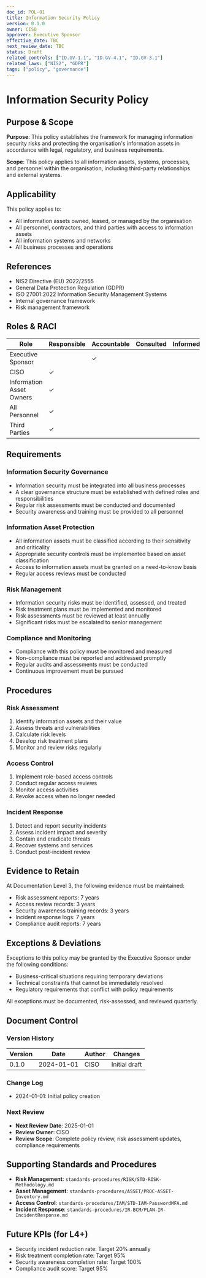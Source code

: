 ```yaml
---
doc_id: POL-01
title: Information Security Policy
version: 0.1.0
owner: CISO
approver: Executive Sponsor
effective_date: TBC
next_review_date: TBC
status: Draft
related_controls: ["ID.GV-1.1", "ID.GV-4.1", "ID.GV-3.1"]
related_laws: ["NIS2", "GDPR"]
tags: ["policy", "governance"]
---
```


# Information Security Policy

## Purpose & Scope

**Purpose**: This policy establishes the framework for managing information security risks and protecting the organisation's information assets in accordance with legal, regulatory, and business requirements.

**Scope**: This policy applies to all information assets, systems, processes, and personnel within the organisation, including third-party relationships and external systems.

## Applicability

This policy applies to:
- All information assets owned, leased, or managed by the organisation
- All personnel, contractors, and third parties with access to information assets
- All information systems and networks
- All business processes and operations

## References

- NIS2 Directive (EU) 2022/2555
- General Data Protection Regulation (GDPR)
- ISO 27001:2022 Information Security Management Systems
- Internal governance framework
- Risk management framework

## Roles & RACI

| Role | Responsible | Accountable | Consulted | Informed |
|------|-------------|-------------|-----------|----------|
| Executive Sponsor | | ✓ | | |
| CISO | ✓ | | | |
| Information Asset Owners | ✓ | | | |
| All Personnel | ✓ | | | |
| Third Parties | ✓ | | | |

## Requirements

### Information Security Governance
- Information security must be integrated into all business processes
- A clear governance structure must be established with defined roles and responsibilities
- Regular risk assessments must be conducted and documented
- Security awareness and training must be provided to all personnel

### Information Asset Protection
- All information assets must be classified according to their sensitivity and criticality
- Appropriate security controls must be implemented based on asset classification
- Access to information assets must be granted on a need-to-know basis
- Regular access reviews must be conducted

### Risk Management
- Information security risks must be identified, assessed, and treated
- Risk treatment plans must be implemented and monitored
- Risk assessments must be reviewed at least annually
- Significant risks must be escalated to senior management

### Compliance and Monitoring
- Compliance with this policy must be monitored and measured
- Non-compliance must be reported and addressed promptly
- Regular audits and assessments must be conducted
- Continuous improvement must be pursued

## Procedures

### Risk Assessment
1. Identify information assets and their value
2. Assess threats and vulnerabilities
3. Calculate risk levels
4. Develop risk treatment plans
5. Monitor and review risks regularly

### Access Control
1. Implement role-based access controls
2. Conduct regular access reviews
3. Monitor access activities
4. Revoke access when no longer needed

### Incident Response
1. Detect and report security incidents
2. Assess incident impact and severity
3. Contain and eradicate threats
4. Recover systems and services
5. Conduct post-incident review

## Evidence to Retain

At Documentation Level 3, the following evidence must be maintained:
- Risk assessment reports: 7 years
- Access review records: 3 years
- Security awareness training records: 3 years
- Incident response logs: 7 years
- Compliance audit reports: 7 years

## Exceptions & Deviations

Exceptions to this policy may be granted by the Executive Sponsor under the following conditions:
- Business-critical situations requiring temporary deviations
- Technical constraints that cannot be immediately resolved
- Regulatory requirements that conflict with policy requirements

All exceptions must be documented, risk-assessed, and reviewed quarterly.

## Document Control

### Version History
| Version | Date | Author | Changes |
|---------|------|--------|---------|
| 0.1.0 | 2024-01-01 | CISO | Initial draft |

### Change Log
- 2024-01-01: Initial policy creation

### Next Review
- **Next Review Date**: 2025-01-01
- **Review Owner**: CISO
- **Review Scope**: Complete policy review, risk assessment updates, compliance requirements

## Supporting Standards and Procedures

- **Risk Management**: `standards-procedures/RISK/STD-RISK-Methodology.md`
- **Asset Management**: `standards-procedures/ASSET/PROC-ASSET-Inventory.md`
- **Access Control**: `standards-procedures/IAM/STD-IAM-PasswordMFA.md`
- **Incident Response**: `standards-procedures/IR-BCM/PLAN-IR-IncidentResponse.md`

## Future KPIs (for L4+)
- Security incident reduction rate: Target 20% annually
- Risk treatment completion rate: Target 95%
- Security awareness completion rate: Target 100%
- Compliance audit score: Target 95%
